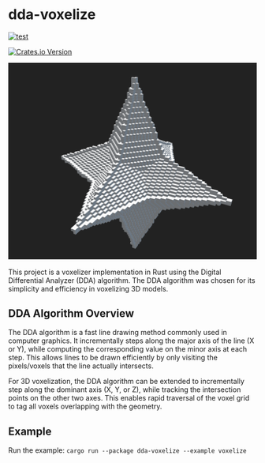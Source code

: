 # dda-voxelize

[![test](https://github.com/MIERUNE/dda-voxelize-rs/actions/workflows/test.yml/badge.svg)](https://github.com/MIERUNE/dda-voxelize-rs/actions/workflows/test.yml)
<!-- [![codecov](https://codecov.io/github/MIERUNE/dda-voxelize-rs/graph/badge.svg?token=DZb9Met7wY)](https://codecov.io/github/MIERUNE/dda-voxelize-rs) -->
[![Crates.io Version](https://img.shields.io/crates/v/dda-voxelize)](https://crates.io/crates/dda-voxelize)

![1716994116122](image/README/1716994116122.png)

This project is a voxelizer implementation in Rust using the Digital Differential Analyzer (DDA) algorithm. The DDA algorithm was chosen for its simplicity and efficiency in voxelizing 3D models.

## DDA Algorithm Overview

The DDA algorithm is a fast line drawing method commonly used in computer graphics. It incrementally steps along the major axis of the line (X or Y), while computing the corresponding value on the minor axis at each step. This allows lines to be drawn efficiently by only visiting the pixels/voxels that the line actually intersects.

For 3D voxelization, the DDA algorithm can be extended to incrementally step along the dominant axis (X, Y, or Z), while tracking the intersection points on the other two axes. This enables rapid traversal of the voxel grid to tag all voxels overlapping with the geometry.

## Example

Run the example: `cargo run --package dda-voxelize --example voxelize`

